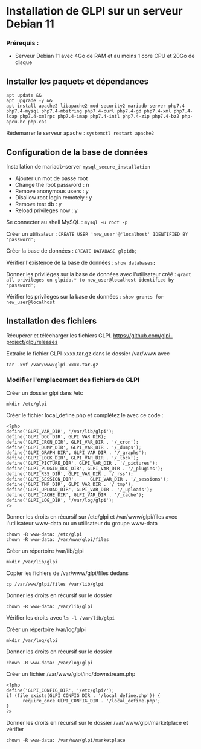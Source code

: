 # Installation de GLPI sur un serveur Debian 11

### Prérequis : 

- Serveur Debian 11 avec 4Go de RAM et au moins 1 core CPU et 20Go de disque

## Installer les paquets et dépendances

```
apt update && 
apt upgrade -y &&
apt install apache2 libapache2-mod-security2 mariadb-server php7.4 php7.4-mysql php7.4-mbstring php7.4-curl php7.4-gd php7.4-xml php7.4-ldap php7.4-xmlrpc php7.4-imap php7.4-intl php7.4-zip php7.4-bz2 php-apcu-bc php-cas
```

Rédemarrer le serveur apache : 
```systemctl restart apache2```

## Configuration de la base de données

Installation de mariadb-server 
```mysql_secure_installation```

- Ajouter un mot de passe root
- Change the root password : n
- Remove anonymous users : y
- Disallow root login remotely : y
- Remove test db : y 
- Reload privileges now : y

Se connecter au shell MySQL : 
```mysql -u root -p```

Créer un utilisateur : 
```CREATE USER 'new_user'@'localhost' IDENTIFIED BY 'password';```

Créer la base de données : 
```CREATE DATABASE glpidb;```

Vérifier l'existence de la base de données : 
```show databases;```

Donner les privilèges sur la base de données avec l'utilisateur créé : 
```grant all privileges on glpidb.* to new_user@localhost identified by 'password';```

Vérifier les privilèges sur la base de données : 
```show grants for new_user@localhost```

## Installation des fichiers 

Récupérer et télécharger les fichiers GLPI. 
https://github.com/glpi-project/glpi/releases

Extraire le fichier GLPI-xxxx.tar.gz dans le dossier /var/www avec 
```
tar -xvf /var/www/glpi-xxxx.tar.gz 
```

### Modifier l'emplacement des fichiers de GLPI

Créer un dossier glpi dans /etc
```
mkdir /etc/glpi
```

Créer le fichier local_define.php et complétez le avec ce code : 
```
<?php
define('GLPI_VAR_DIR', '/var/lib/glpi'); 
define('GLPI_DOC_DIR', GLPI_VAR_DIR); 
define('GLPI_CRON_DIR', GLPI_VAR_DIR . '/_cron');
define('GLPI_DUMP_DIR', GLPI_VAR_DIR . '/_dumps');
define('GLPI_GRAPH_DIR', GLPI_VAR_DIR . '/_graphs');
define('GLPI_LOCK_DIR', GLPI_VAR_DIR . '/_lock'); 
define('GLPI_PICTURE_DIR', GLPI_VAR_DIR . '/_pictures');
define('GLPI_PLUGIN_DOC_DIR', GLPI_VAR_DIR . '/_plugins');
define('GLPI_RSS_DIR', GLPI_VAR_DIR . '/_rss'); 
define('GLPI_SESSION_DIR',     GLPI_VAR_DIR . '/_sessions');
define('GLPI_TMP_DIR', GLPI_VAR_DIR . '/_tmp'); 
define('GLPI_UPLOAD_DIR', GLPI_VAR_DIR . '/_uploads');
define('GLPI_CACHE_DIR', GLPI_VAR_DIR . '/_cache');
define('GLPI_LOG_DIR', '/var/log/glpi');
?>
```

Donner les droits en récursif sur /etc/glpi et /var/www/glpi/files avec l'utilisateur www-data ou un utilisateur du groupe www-data
```
chown -R www-data: /etc/glpi
chown -R www-data: /var/www/glpi/files
```

Créer un répertoire /var/lib/glpi
```
mkdir /var/lib/glpi
```

Copier les fichiers de /var/www/glpi/files dedans 
```
cp /var/www/glpi/files /var/lib/glpi
```

Donner les droits en récursif sur le dossier
```
chown -R www-data: /var/lib/glpi
```

Vérifier les droits avec ```ls -l /var/lib/glpi```

Créer un répertoire /var/log/glpi
```
mkdir /var/log/glpi
```

Donner les droits en récursif sur le dossier
```
chown -R www-data: /var/log/glpi
```

Créer un fichier /var/www/glpi/inc/downstream.php
```
<?php
define('GLPI_CONFIG_DIR', '/etc/glpi/');
if (file_exists(GLPI_CONFIG_DIR . '/local_define.php')) {
      require_once GLPI_CONFIG_DIR . '/local_define.php'; 
}
?>
```

Donner les droits en récursif sur le dossier /var/www/glpi/marketplace et vérifier
``` 
chown -R www-data: /var/www/glpi/marketplace
```
